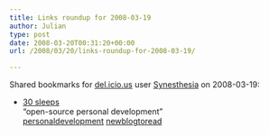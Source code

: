 ```yaml
---
title: Links roundup for 2008-03-19
author: Julian
type: post
date: 2008-03-20T00:31:20+00:00
url: /2008/03/20/links-roundup-for-2008-03-19/

---
```

Shared bookmarks for [del.icio.us][1] user [Synesthesia][2] on 2008-03-19:

  * [30 sleeps][3]  
    &#8220;open-source personal development&#8221;   
    [personaldevelopment][4] [newblogtoread][5]

 [1]: http://del.icio.us/
 [2]: http://del.icio.us/synesthesia
 [3]: http://30sleeps.com/blog
 [4]: http://del.icio.us/synesthesia/personaldevelopment
 [5]: http://del.icio.us/synesthesia/newblogtoread